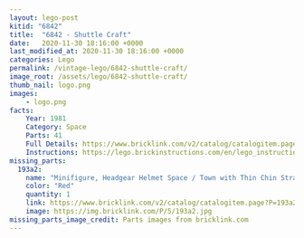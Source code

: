 ```yaml
---
layout: lego-post
kitid: "6842"
title:  "6842 - Shuttle Craft"
date:   2020-11-30 18:16:00 +0000
last_modified_at: 2020-11-30 18:16:00 +0000
categories: Lego
permalink: /vintage-lego/6842-shuttle-craft/
image_root: /assets/lego/6842-shuttle-craft/
thumb_nail: logo.png
images:
    - logo.png
facts:
    Year: 1981
    Category: Space
    Parts: 41
    Full Details: https://www.bricklink.com/v2/catalog/catalogitem.page?S=6842-1
    Instructions: https://lego.brickinstructions.com/en/lego_instructions/set/6842/Shuttle_Craft
missing_parts:
  193a2:
    name: "Minifigure, Headgear Helmet Space / Town with Thin Chin Strap - with Visor Dimples"
    color: "Red"
    quantity: 1
    link: https://www.bricklink.com/v2/catalog/catalogitem.page?P=193a2&idColor=5
    image: https://img.bricklink.com/P/5/193a2.jpg
missing_parts_image_credit: Parts images from bricklink.com
---
```

